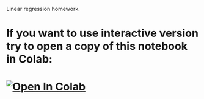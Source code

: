 Linear regression homework.

# If you want to use interactive version try to open a copy of this notebook in Colab:
# [![Open In Colab](https://colab.research.google.com/assets/colab-badge.svg)](https://github.com/sevlabr/Data-analysis-MIPT-Term-9/blob/main/Sem%202%20HW/Shanghai%20hw.ipynb)
